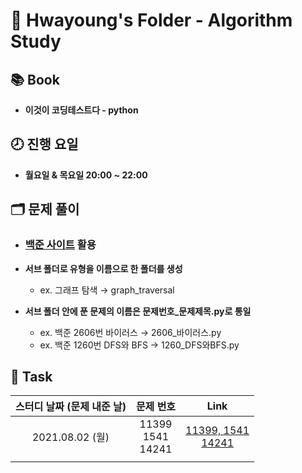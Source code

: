 # 🍒 Hwayoung's Folder - Algorithm Study



## 📚 Book 

- **이것이 코딩테스트다 - python**



## 🕗 진행 요일 

- **월요일 & 목요일 20:00 ~ 22:00**



## 🗂 문제 풀이

- ### [백준 사이트](https://www.acmicpc.net/) 활용

- **서브 폴더로 유형을 이름으로 한 폴더를 생성**

  -  ex. 그래프 탐색 → graph_traversal

- **서브 폴더 안에 푼 문제의 이름은 문제번호_문제제목.py로 통일**

  - ex. 백준 2606번 바이러스 → 2606_바이러스.py
  - ex. 백준 1260번 DFS와 BFS → 1260_DFS와BFS.py

  

## 📌 Task

| 스터디 날짜 (문제 내준 날) |         문제 번호          |                             Link                             |
| :------------------------: | :------------------------: | :----------------------------------------------------------: |
|      2021.08.02 (월)       | 11399<br />1541<br />14241 | [11399, 1541](https://www.acmicpc.net/step/33)<br />[14241](https://www.acmicpc.net/problem/14241) |
|                            |                            |                                                              |

